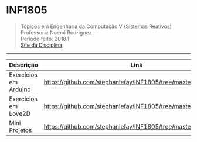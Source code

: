 
# INF1805

> Tópicos em Engenharia da Computação V (Sistemas Reativos)<br>
> Professora: Noemi Rodriguez<br>
> Período feito: 2018.1<br>
> [Site da Disciplina](http://www.inf.puc-rio.br/~noemi/sr-18)

----------

|Descrição| Link |
|--|--|
| Exercícios em Arduino | https://github.com/stephaniefay/INF1805/tree/master/Arduino |
| Exercícios em Love2D | https://github.com/stephaniefay/INF1805/tree/master/Love2D |
| Mini Projetos | https://github.com/stephaniefay/INF1805/tree/master/MiniProjetos |

